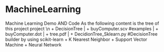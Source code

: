 # MachineLearning
Machine Learning Demo AND Code
As the following content is the tree of this project
project \n
      + DecisionTree
      |     + buyComputer.scv          #examples
      |     + buyComputer.dot
      |     + tree.pdf
      |     + DecidionTree_Sklearn.py  #DecisionTree builder by using scikit-learn
      + K Nearest Neighbor
      + Support Vector Machine
      + Neural Network
